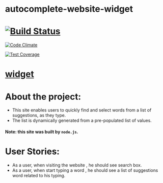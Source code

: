 # autocomplete-website-widget


# [![Build Status](https://travis-ci.org/Alaa-Khattab/node-project.svg?branch=master)](https://travis-ci.org/Alaa-Khattab/node-project)

[![Code Climate](https://codeclimate.com/github/Alaa-Khattab/node-project/badges/gpa.svg)](https://codeclimate.com/github/Alaa-Khattab/node-project)

[![Test Coverage](https://codeclimate.com/github/Alaa-Khattab/node-project/badges/coverage.svg)](https://codeclimate.com/github/Alaa-Khattab/node-project/coverage)

# [widget](https://node-project-bootcamp.herokuapp.com/)

# About the project:
 - This site enables users to quickly find and select words from a list of suggestions, as they type.
 - The list is dynamically generated from a pre-populated list of values.
 
#### Note: this site was built by `node.js`.


# User Stories:
 - As a user, when visiting the website , he should see search box.
 - As a user, when start typing a word , he should see a list of suggestions word related to his typing.

